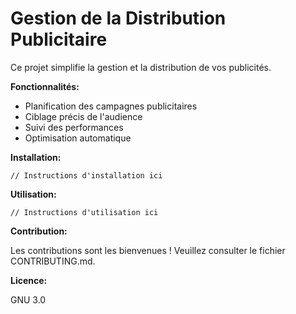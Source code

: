 # Gestion de la Distribution Publicitaire

Ce projet simplifie la gestion et la distribution de vos publicités. 

**Fonctionnalités:**

* Planification des campagnes publicitaires
* Ciblage précis de l'audience
* Suivi des performances
* Optimisation automatique

**Installation:**

```
// Instructions d'installation ici
```

**Utilisation:**

```
// Instructions d'utilisation ici
```

**Contribution:**

Les contributions sont les bienvenues ! Veuillez consulter le fichier CONTRIBUTING.md.

**Licence:**

GNU 3.0
